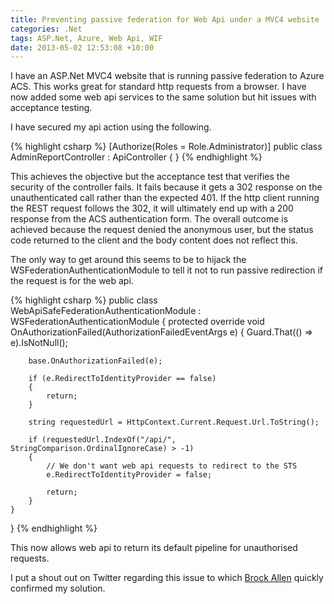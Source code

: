 ```yaml
---
title: Preventing passive federation for Web Api under a MVC4 website
categories: .Net
tags: ASP.Net, Azure, Web Api, WIF
date: 2013-05-02 12:53:08 +10:00
---
```


I have an ASP.Net MVC4 website that is running passive federation to Azure ACS. This works great for standard http requests from a browser. I have now added some web api services to the same solution but hit issues with acceptance testing.

I have secured my api action using the following.

<!--more-->

{% highlight csharp %}
[Authorize(Roles = Role.Administrator)]
public class AdminReportController : ApiController
{
}
{% endhighlight %}

This achieves the objective but the acceptance test that verifies the security of the controller fails. It fails because it gets a 302 response on the unauthenticated call rather than the expected 401. If the http client running the REST request follows the 302, it will ultimately end up with a 200 response from the ACS authentication form. The overall outcome is achieved because the request denied the anonymous user, but the status code returned to the client and the body content does not reflect this.

The only way to get around this seems to be to hijack the WSFederationAuthenticationModule to tell it not to run passive redirection if the request is for the web api.

{% highlight csharp %}
public class WebApiSafeFederationAuthenticationModule : WSFederationAuthenticationModule
{
    protected override void OnAuthorizationFailed(AuthorizationFailedEventArgs e)
    {
        Guard.That(() => e).IsNotNull();
    
        base.OnAuthorizationFailed(e);
    
        if (e.RedirectToIdentityProvider == false)
        {
            return;
        }
    
        string requestedUrl = HttpContext.Current.Request.Url.ToString();
    
        if (requestedUrl.IndexOf("/api/", StringComparison.OrdinalIgnoreCase) > -1)
        {
            // We don't want web api requests to redirect to the STS
            e.RedirectToIdentityProvider = false;
    
            return;
        }
    }
}
{% endhighlight %}

This now allows web api to return its default pipeline for unauthorised requests.

I put a shout out on Twitter regarding this issue to which [Brock Allen][2] quickly confirmed my solution.

[0]: https://twitter.com/roryprimrose
[1]: http://t.co/XDnV6iANga
[2]: https://twitter.com/BrockLAllen/status/329785608983674880
